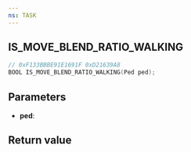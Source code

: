 ```yaml
---
ns: TASK
---
```

## IS_MOVE_BLEND_RATIO_WALKING

```c
// 0xF133BBBE91E1691F 0xD21639A8
BOOL IS_MOVE_BLEND_RATIO_WALKING(Ped ped);
```


## Parameters
* **ped**: 

## Return value
